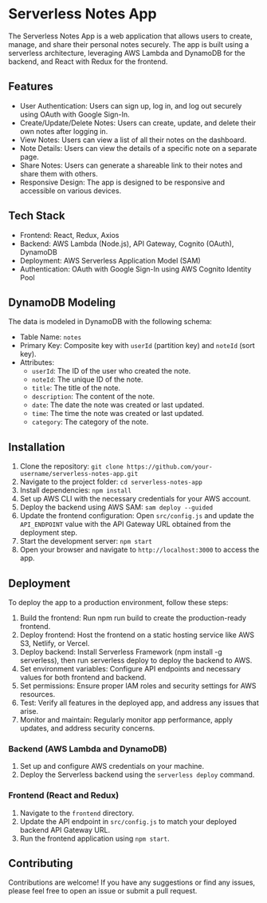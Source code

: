# Serverless Notes App

The Serverless Notes App is a web application that allows users to create, manage, and share their personal notes securely. The app is built using a serverless architecture, leveraging AWS Lambda and DynamoDB for the backend, and React with Redux for the frontend.


## Features

- User Authentication: Users can sign up, log in, and log out securely using OAuth with Google Sign-In.
- Create/Update/Delete Notes: Users can create, update, and delete their own notes after logging in.
- View Notes: Users can view a list of all their notes on the dashboard.
- Note Details: Users can view the details of a specific note on a separate page.
- Share Notes: Users can generate a shareable link to their notes and share them with others.
- Responsive Design: The app is designed to be responsive and accessible on various devices.

  

## Tech Stack

- Frontend: React, Redux, Axios
- Backend: AWS Lambda (Node.js), API Gateway, Cognito (OAuth), DynamoDB
- Deployment: AWS Serverless Application Model (SAM)
- Authentication: OAuth with Google Sign-In using AWS Cognito Identity Pool

  

## DynamoDB Modeling

The data is modeled in DynamoDB with the following schema:

- Table Name: `notes`
- Primary Key: Composite key with `userId` (partition key) and `noteId` (sort key).
- Attributes: 
  - `userId`: The ID of the user who created the note.
  - `noteId`: The unique ID of the note.
  - `title`: The title of the note.
  - `description`: The content of the note.
  - `date`: The date the note was created or last updated.
  - `time`: The time the note was created or last updated.
  - `category`: The category of the note.



## Installation

1. Clone the repository: `git clone https://github.com/your-username/serverless-notes-app.git`
2. Navigate to the project folder: `cd serverless-notes-app`
3. Install dependencies: `npm install`
4. Set up AWS CLI with the necessary credentials for your AWS account.
5. Deploy the backend using AWS SAM: `sam deploy --guided`
6. Update the frontend configuration: Open `src/config.js` and update the `API_ENDPOINT` value with the API Gateway URL obtained from the deployment step.
7. Start the development server: `npm start`
8. Open your browser and navigate to `http://localhost:3000` to access the app.

   

## Deployment

To deploy the app to a production environment, follow these steps:

1. Build the frontend: Run npm run build to create the production-ready frontend.
2. Deploy frontend: Host the frontend on a static hosting service like AWS S3, Netlify, or Vercel.
3. Deploy backend: Install Serverless Framework (npm install -g serverless), then run serverless deploy to deploy the backend to AWS.
4. Set environment variables: Configure API endpoints and necessary values for both frontend and backend.
5. Set permissions: Ensure proper IAM roles and security settings for AWS resources.
6. Test: Verify all features in the deployed app, and address any issues that arise.
7. Monitor and maintain: Regularly monitor app performance, apply updates, and address security concerns.

   

### Backend (AWS Lambda and DynamoDB)

1. Set up and configure AWS credentials on your machine.
2. Deploy the Serverless backend using the `serverless deploy` command.

   

### Frontend (React and Redux)

1. Navigate to the `frontend` directory.
2. Update the API endpoint in `src/config.js` to match your deployed backend API Gateway URL.
3. Run the frontend application using `npm start`.

   

## Contributing

Contributions are welcome! If you have any suggestions or find any issues, please feel free to open an issue or submit a pull request.

